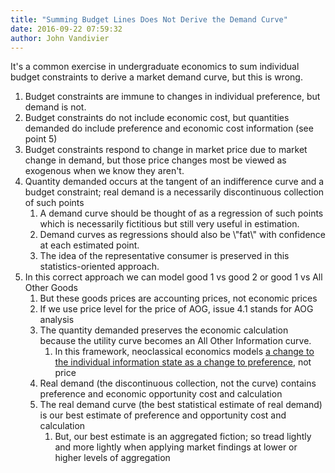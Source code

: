 ```yaml
---
title: "Summing Budget Lines Does Not Derive the Demand Curve"
date: 2016-09-22 07:59:32
author: John Vandivier
---
```




It's a common exercise in undergraduate economics to sum individual budget constraints to derive a market demand curve, but this is wrong.
<ol>
 	<li>Budget constraints are immune to changes in individual preference, but demand is not.</li>
 	<li>Budget constraints do not include economic cost, but quantities demanded do include preference and economic cost information (see point 5)</li>
 	<li>Budget constraints respond to change in market price due to market change in demand, but those price changes most be viewed as exogenous when we know they aren't.</li>
 	<li>Quantity demanded occurs at the tangent of an indifference curve and a budget constraint; real demand is a necessarily discontinuous collection of such points
<ol>
 	<li>A demand curve should be thought of as a regression of such points which is necessarily fictitious but still very useful in estimation.</li>
 	<li>Demand curves as regressions should also be \"fat\" with confidence at each estimated point.</li>
 	<li>The idea of the representative consumer is preserved in this statistics-oriented approach.</li>
</ol>
</li>
 	<li>In this correct approach we can model good 1 vs good 2 or good 1 vs All Other Goods
<ol>
 	<li>But these goods prices are accounting prices, not economic prices</li>
 	<li>If we use price level for the price of AOG, issue 4.1 stands for AOG analysis</li>
 	<li>The quantity demanded preserves the economic calculation because the utility curve becomes an All Other Information curve.
<ol>
 	<li>In this framework, neoclassical economics models <a href=\"http://www.afterecon.com/economics-and-finance/ed-stringham-information-puzzle/\">a change to the individual information state as a change to preference</a>, not price</li>
</ol>
</li>
 	<li>Real demand (the discontinuous collection, not the curve) contains preference and economic opportunity cost and calculation</li>
 	<li>The real demand curve (the best statistical estimate of real demand) is our best estimate of preference and opportunity cost and calculation
<ol>
 	<li>But, our best estimate is an aggregated fiction; so tread lightly and more lightly when applying market findings at lower or higher levels of aggregation</li>
</ol>
</li>
</ol>
</li>
</ol>